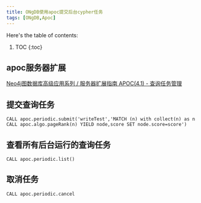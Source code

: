 ```yaml
---
title: ONgDB使用apoc提交后台cypher任务
tags: [ONgDB,Apoc]
---
```


Here's the table of contents:
1. TOC
{:toc}

## apoc服务器扩展
[Neo4j图数据库高级应用系列 / 服务器扩展指南 APOC(4.1) - 查询任务管理](https://blog.csdn.net/GraphWay/article/details/93711152)

## 提交查询任务
```
CALL apoc.periodic.submit('writeTest','MATCH (n) with collect(n) as n
CALL apoc.algo.pageRank(n) YIELD node,score SET node.score=score')
```

## 查看所有后台运行的查询任务
```
CALL apoc.periodic.list()
```
## 取消任务
```
CALL apoc.periodic.cancel
```



